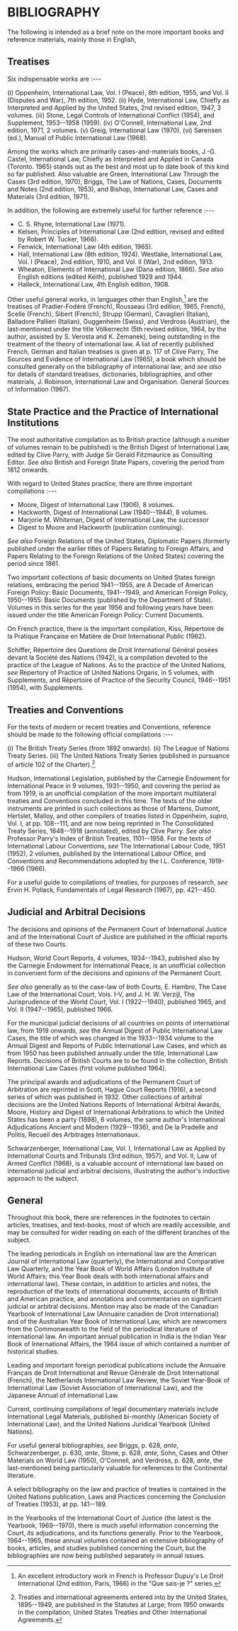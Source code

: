 # BIBLIOGRAPHY

The following is intended as a brief note on the more important books
and reference materials, mainly those in English,

## Treatises

Six indispensable works are :---

(i) Oppenheim, International Law, Vol. I (Peace), 8th edition, 1955,
and Vol. II (Disputes and War), 7th edition, 1952.
(ii) Hyde, International Law, Chiefly as Interpreted and Applied by
the United States, 2nd revised edition, 1947, 3 volumes.
(iii) Stone, Legal Controls of International Conflict (1954), and
Supplement, 1953--1958 (1959).
(iv) O'Connell, International Law, 2nd edition, 1971, 2 volumes.
(v) Greig, International Law (1970).
(vi) Sørensen (ed.), Manual of Public International Law (1968).

Among the works which are primarily cases-and-materials books,
J.-G. Castel, International Law, Chiefly as Interpreted and Applied in
Canada (Toronto. 1965) stands out as the best and most up to date book
of this kind so far published. Also valuable are Green, International
Law Through the Cases (3rd edition, 1970), Briggs, The Law of Nations,
Cases, Documents and Notes (2nd edition, 1953), and Bishop, International
Law, Cases and Materials (3rd edition, 1971).

In addition, the following are extremely useful for further reference :---

* C. S. Rhyne, International Law (1971).
* Kelsen, Principles of International Law (2nd edition, revised and
edited by Robert W. Tucker, 1966).
* Fenwick, International Law (4th edition, 1965).
* Hall, International Law (8th edition, 1924).
Westlake, International Law, Vol. I (Peace), 2nd edition, 1910, and
Vol. II (War), 2nd edition, 1913.
* Wheaton, Elements of International Law (Dana edition, 1866). _See
also_ English editions (edited Keith), published 1929 and 1944.
* Halleck, International Law, 4th English edition, 1908.

Other useful general works, in languages other than English,[^628/1] are the
treatises of Pradier-Fodéré (French), Rousseau (3rd edition, 1965,
French), Scelle (French), Sibert (French), Strupp (German), Cavaglieri
(Italian), Balladore Pallieri (Italian), Guggenheim (Swiss), and Verdross
(Austrian), the last-mentioned under the title Völkerrecht (5th revised
edition, 1964, by the author, assisted by S. Verosta and K. Zemanek),
being outstanding in the treatment of the theory of international law. A
list of recently published French, German and Italian treatises is given
at p. 117 of Clive Parry, The Sources and Evidence of International Law
(1965), a book which should be consulted generally on the bibliography of
international law; and _see also_ for details of standard treatises, dictionaries,
bibliographies, and other materials, J. Robinson, International Law and
Organisation. General Sources of Information (1967).

## State Practice and the Practice of International Institutions

The most authoritative compilation as to British practice (although
a number of volumes remain to be published) is the British Digest of
International Law, edited by Clive Parry, with Judge Sir Gerald Fitzmaurice
as Consulting Editor. _See also_ British and Foreign State Papers, covering
the period from 1812 onwards.

With regard to United States practice, there are three important
compilations :---

* Moore, Digest of International Law (1906), 8 volumes.
* Hackworth, Digest of International Law (1940--1944), 8 volumes.
* Marjorie M. Whiteman, Digest of International Law, the successor
* Digest to Moore and Hackworth (publication continuing).

_See also_ Foreign Relations of the United States, Diplomatic Papers (formerly
published under the earlier titles of Papers Relating to Foreign Affairs, and
Papers Relating to the Foreign Relations of the United States) covering
the period since 1861.

Two important collections of basic documents on United States foreign
relations, embracing the period 1941--1955, are A Decade of American
Foreign Policy: Basic Documents, 1941--1949, and American Foreign
Policy, 1950--1955: Basic Documents (published by the Department of
State). Volumes in this series for the year 1956 and following years
have been issued under the title American Foreign Policy: Current
Documents.

On French practice, there is the important compilation, Kiss, Répertoire
de la Pratique Française en Matière de Droit International Public (1962).

Schiffer, Répertoire des Questions de Droit International Général posées
devant la Société des Nations (1942), is a compilation devoted to the
practice of the League of Nations. As to the practice of the United
Nations, _see_ Repertory of Practice of United Nations Organs, in 5 volumes,
with Supplements, and Répertoire of Practice of the Security Council,
1946--1951 (1954), with Supplements.

## Treaties and Conventions

For the texts of modern or recent treaties and Conventions, reference
should be made to the following official compilations :---

(i) The British
Treaty Series (from 1892 onwards).
(ii) The League of Nations Treaty
Series.
(iii) The United Nations Treaty Series (published in pursuance
of article 102 of the Charter).[^629/1]

Hudson, International Legislation, published by the Carnegie Endowment
for International Peace in 9 volumes, 1931--1950, and covering the
period as from 1919, is an unofficial compilation of the more important
multilateral treaties and Conventions concluded in this time. The texts
of the older instruments are printed in such collections as those of Martens,
Dumont, Hertslet, Malloy, and other compilers of treaties listed in
Oppenheim, _supra_, Vol. I, at pp. 108--111, and are now being reprinted in
The Consolidated Treaty Series, 1648--1918 (annotated), edited by Clive
Parry. _See also_ Professor Parry's Index of British Treaties, 1101--1958.
For the texts of International Labour Conventions, _see_ The International
Labour Code, 1951 (1952), 2 volumes, published by the International
Labour Office, and Conventions and Recommendations adopted by the
I.L. Conference, 1919--1966 (1966).

For a useful guide to compilations of treaties, for purposes of research,
_see_ Ervin H. Pollack, Fundamentals of Legal Research (1967), pp. 421--450.

## Judicial and Arbitral Decisions

The decisions and opinions of the Permanent Court of International
Justice and of the International Court of Justice are published in the
official reports of these two Courts.

Hudson, World Court Reports, 4 volumes, 1934--1943, published also
by the Carnegie Endowment for International Peace, is an unofficial
collection in convenient form of the decisions and opinions of the Permanent
Court.

_See also_ generally as to the case-law of both Courts, E. Hambro,
The Case Law of the International Court, Vols. I-V, and J. H. W. Verzijl,
The Jurisprudence of the World Court, Vol. I (1922--1940), published
1965, and Vol. II (1947--1965), published 1966.

For the municipal judicial decisions of all countries on points of international
law, from 1919 onwards, _see_ the Annual Digest of Public International
Law Cases, the title of which was changed in the 1933--1934
volume to the Annual Digest and Reports of Public International Law Cases,
and which as from 1950 has been published annually under the title,
International Law Reports. Decisions of British Courts are to be found
in the collection, British International Law Cases (first volume published
1964).

The principal awards and adjudications of the Permanent Court of
Arbitration are reprinted in Scott, Hague Court Reports (1916), a second
series of which was published in 1932. Other collections of arbitral
decisions are the United Nations Reports of International Arbitral Awards,
Moore, History and Digest of International Arbitrations to which the
United States has been a party (1898), 6 volumes, the same author's
International Adjudications Ancient and Modern (1929--1936), and De la
Pradelle and Politis, Recueil des Arbitrages Internationaux.

Schwarzenberger, International Law, Vol. I, International Law as
Applied by International Courts and Tribunals (3rd edition, 1957), and
Vol. II, Law of Armed Conflict (1968), is a valuable account of international
law based on international judicial and arbitral decisions,
illustrating the author's inductive approach to the subject.

## General

Throughout this book, there are references in the footnotes to certain
articles, treatises, and text-books, most of which are readily accessible,
and may be consulted for wider reading on each of the different branches
of the subject.

The leading periodicals in English on international law are the American
Journal of International Law (quarterly), the International and Comparative
Law Quarterly, and the Year Book of World Affairs (London Institute of
World Affairs; this Year Book deals with both international affairs and
international law). These contain, in addition to articles and notes, the
reproduction of the texts of international documents, accounts of British
and American practice, and annotations and commentaries on significant
judicial or arbitral decisions. Mention may also be made of the Canadian
Yearbook of International Law (Annuaire canadien de Droit international)
and of the Australian Year Book of International Law, which are newcomers
from the Commonwealth to the field of the periodical literature of
international law. An important annual publication in India is the
Indian Year Book of International Affairs, the 1964 issue of which contained
a number of historical studies.

Leading and important foreign periodical publications include the
Annuaire Français de Droit International and Revue Générale de Droit
International (French), the Netherlands International Law Review, the
Soviet Year-Book of International Law (Soviet Association of International
Law), and the Japanese Annual of International Law.

Current, continuing compilations of legal documentary materials
include International Legal Materials, published bi-monthly (American
Society of International Law), and the United Nations Juridical Yearbook
(United Nations).

For useful general bibliographies, _see_ Briggs, p. 628, _ante_, Schwarzenberger,
p. 630, _ante_, Stone, p. 628, _ante_, Sohn, Cases and Other Materials
on World Law (1950), O'Connell, and Verdross, p. 628, _ante_, the last-mentioned
being particularly valuable for references to the Continental
literature.

A select bibliography on the law and practice of treaties is contained
in the United Nations publication, Laws and Practices concerning the
Conclusion of Treaties (1953), at pp. 141--189.

In the Yearbooks of the International Court of Justice (the latest is the
Yearbook, 1969--1970), there is much useful information concerning the
Court, its adjudications, and its functions generally. Prior to the Yearbook,
1964--1965, these annual volumes contained an extensive
bibliography of books, articles, and studies published concerning the
Court, but the bibliographies are now being published separately in
annual issues.

[^628/1]: An excellent introductory work in French is Professor Dupuy's Le Droit
International (2nd edition, Paris, 1966) in the "Que sais-je ?" series.

[^629/1]: Treaties and international agreements entered into by the United States,
1895--1949, are published in the Statutes at Large; from 1950 onwards in the
compilation, United States Treaties and Other International Agreements.

